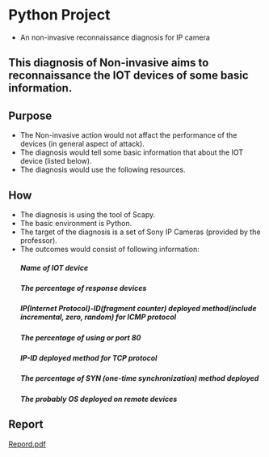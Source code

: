 # Python Project
- An non-invasive reconnaissance diagnosis for IP camera


## This diagnosis of Non-invasive aims to reconnaissance the IOT devices of some basic information.

## Purpose

- The Non-invasive action would not affact the performance of the devices (in general aspect of attack).
- The diagnosis would tell some basic information that about the IOT device (listed below).
- The diagnosis would use the following resources.

## How
- The diagnosis is using the tool of Scapy.
- The basic environment is Python.
- The target of the diagnosis is a set of Sony IP Cameras (provided by the professor).
- The outcomes would consist of following information:
  ##### Name of IOT device
  ##### The percentage of response devices
  ##### IP(Internet Protocol)-ID(fragment counter) deployed method(include incremental, zero, random) for ICMP protocol
  ##### The percentage of using or port 80
  ##### IP-ID deployed method for TCP protocol
  ##### The percentage of SYN (one-time synchronization) method deployed   
  ##### The probably OS deployed on remote devices
## Report
  [Repord.pdf](/Report.pdf)
